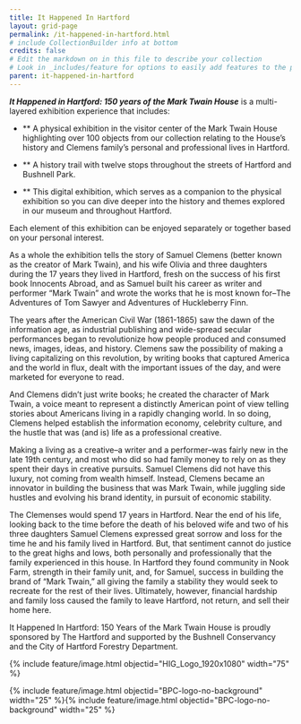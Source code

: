```yaml
---
title: It Happened In Hartford
layout: grid-page
permalink: /it-happened-in-hartford.html
# include CollectionBuilder info at bottom
credits: false
# Edit the markdown on in this file to describe your collection
# Look in _includes/feature for options to easily add features to the page
parent: it-happened-in-hartford
---
```


_**It Happened in Hartford: 150 years of the Mark Twain House**_ is a multi-layered exhibition experience that includes:

- ** A physical exhibition in the visitor center of the Mark Twain House highlighting over 100 objects from our collection relating to the House’s history and Clemens family’s personal and professional lives in Hartford. 

- ** A history trail with twelve stops throughout the streets of Hartford and Bushnell Park.

- ** This digital exhibition, which serves as a companion to the physical exhibition so you can dive deeper into the history and themes explored in our museum and throughout Hartford.

Each element of this exhibition can be enjoyed separately or together based on your personal interest.

As a whole the exhibition tells the story of Samuel Clemens (better known as the creator of Mark Twain), and his wife Olivia and three daughters during the 17 years they lived in Hartford, fresh on the success of his first book Innocents Abroad, and as Samuel built his career as writer and performer “Mark Twain” and wrote the works that he is most known for–The Adventures of Tom Sawyer and Adventures of Huckleberry Finn.

The years after the American Civil War (1861-1865) saw the dawn of the information age, as industrial publishing and wide-spread secular performances began to revolutionize how people produced and consumed news, images, ideas, and history. Clemens saw the possibility of making a living capitalizing on this revolution, by writing books that captured America and the world in flux,  dealt with the important issues of the day, and were marketed for everyone to read. 

And Clemens didn’t just write books; he created the character of Mark Twain, a voice meant to represent a distinctly American point of view telling stories about Americans living in a rapidly changing world. In so doing, Clemens helped establish the information economy, celebrity culture, and the hustle that was (and is) life as a professional creative. 

Making a living as a creative–a writer and a performer–was fairly new in the late 19th century, and most who did so had family money to rely on as they spent their days in creative pursuits. Samuel Clemens did not have this luxury, not coming from wealth himself. Instead, Clemens became an innovator in building the business that was Mark Twain, while juggling side hustles and evolving his brand identity, in pursuit of economic stability. 

The Clemenses would spend 17 years in Hartford. Near the end of his life, looking back to the time before the death of his beloved wife and two of his three daughters Samuel Clemens expressed great sorrow and loss for the time he and his family lived in Hartford. But, that sentiment cannot do justice to the great highs and lows, both personally and professionally that the family experienced in this house. In Hartford they found community in Nook Farm, strength in their family unit, and, for Samuel, success in building the brand of “Mark Twain,” all giving the family a stability they would seek to recreate for the rest of their lives. Ultimately, however, financial hardship and family loss caused the family to leave Hartford, not return, and sell their home here. 

It Happened In Hartford: 150 Years of the Mark Twain House is proudly sponsored by The Hartford and supported by the Bushnell Conservancy and the City of Hartford Forestry Department. 

{% include feature/image.html objectid="HIG_Logo_1920x1080" width="75" %} 

{% include feature/image.html objectid="BPC-logo-no-background" width="25" %}{% include feature/image.html objectid="BPC-logo-no-background" width="25" %}
